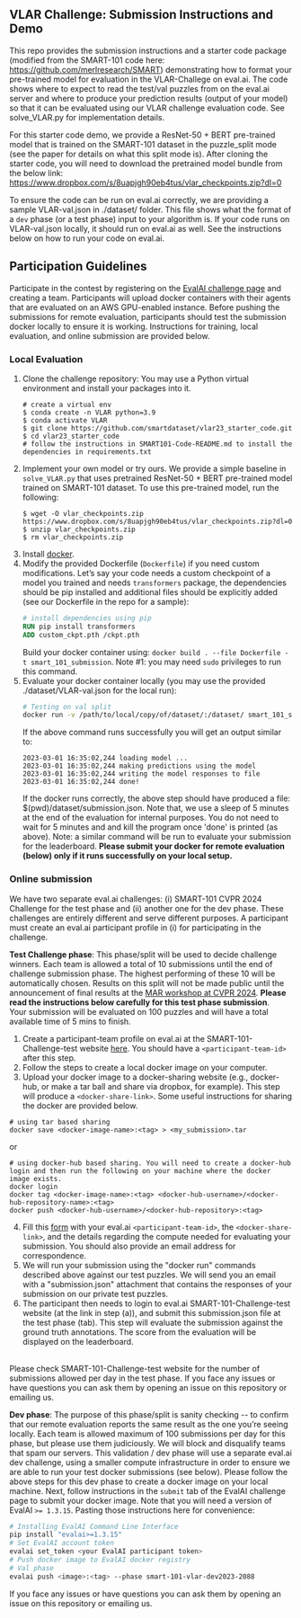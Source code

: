 <h2>VLAR Challenge: Submission Instructions and Demo</h2>
   
This repo provides the submission instructions and a starter code package (modified from the SMART-101 code here: https://github.com/merlresearch/SMART) demonstrating how to format your pre-trained model for evaluation in the VLAR-Challege on eval.ai. The code shows 
where to expect to read the test/val puzzles from on the eval.ai server and where to produce your prediction results (output of your model) so that it can be evaluated using our VLAR challenge evaluation code. See solve_VLAR.py for implementation details. 
    
For this starter code demo, we provide a ResNet-50 + BERT pre-trained model that is trained
on the SMART-101 dataset in the puzzle_split mode (see the paper for details on what this split mode is). After cloning the starter code, you will need to download the pretrained model bundle from the below link: https://www.dropbox.com/s/8uapjgh90eb4tus/vlar_checkpoints.zip?dl=0

To ensure the code can be run on eval.ai correctly, we are providing a sample VLAR-val.json in ./dataset/ folder. 
This file shows what the format of a `dev` phase (or a test phase) input to your algorithm is. If your code runs on 
VLAR-val.json locally, it should run on eval.ai as well. See the instructions below on how to run your code on eval.ai. 

## Participation Guidelines

Participate in the contest by registering on the [EvalAI challenge page](https://eval.ai/web/challenges/challenge-page/2088/overview) and creating a team. Participants will upload docker containers with their agents that are evaluated on an AWS GPU-enabled instance. Before pushing the submissions for remote evaluation, participants should test the submission docker locally to ensure it is working. Instructions for training, local evaluation, and online submission are provided below.

### Local Evaluation

1. Clone the challenge repository:
   You may use a Python virtual environment and install your packages into it.
   ```
   # create a virtual env
   $ conda create -n VLAR python=3.9
   $ conda activate VLAR
   $ git clone https://github.com/smartdataset/vlar23_starter_code.git
   $ cd vlar23_starter_code
   # follow the instructions in SMART101-Code-README.md to install the dependencies in requirements.txt
   ```
1. Implement your own model or try ours. We provide a simple baseline in `solve_VLAR.py` that uses pretrained ResNet-50 + BERT pre-trained model trained on SMART-101 dataset. To use this pre-trained model, run the following:
   ```
   $ wget -O vlar_checkpoints.zip  https://www.dropbox.com/s/8uapjgh90eb4tus/vlar_checkpoints.zip?dl=0
   $ unzip vlar_checkpoints.zip
   $ rm vlar_checkpoints.zip
   ```
1. Install [docker](https://docs.docker.com/engine/install/).
1. Modify the provided Dockerfile (`Dockerfile`) if you need custom modifications. Let’s say your code needs a custom checkpoint of a model you trained and needs `transformers` package, the dependencies should be pip installed and additional files should be explicitly added (see our Dockerfile in the repo for a sample):
    ```dockerfile
    # install dependencies using pip
    RUN pip install transformers
    ADD custom_ckpt.pth /ckpt.pth
    ```
    Build your docker container using: `docker build . --file Dockerfile -t smart_101_submission`.
    Note #1: you may need `sudo` privileges to run this command.
1. Evaluate your docker container locally (you may use the provided ./dataset/VLAR-val.json for the local run):
    ```bash
    # Testing on val split
    docker run -v /path/to/local/copy/of/dataset/:/dataset/ smart_101_submission
    ```
    If the above command runs successfully you will get an output similar to:
    ```
    2023-03-01 16:35:02,244 loading model ...
    2023-03-01 16:35:02,244 making predictions using the model
    2023-03-01 16:35:02,244 writing the model responses to file
    2023-03-01 16:35:02,244 done!
    ```
   If the docker runs correctly, the above step should have produced a file: $(pwd)/dataset/submission.json. Note that, we use a sleep of 5 minutes at the end of the evaluation for internal purposes. You do not need to wait for 5 minutes and and kill the program once 'done' is printed (as above). 
    Note: a similar command will be run to evaluate your submission for the leaderboard. **Please submit your docker for remote evaluation (below) only if it runs successfully on your local setup.** 
### Online submission
We have two separate eval.ai challenges: (i) SMART-101 CVPR 2024 Challenge for the test phase and (ii) another one for the dev phase. These challenges are entirely different and serve different purposes. A participant must create an eval.ai participant profile in (i) for participating in the challenge.

**Test Challenge phase**: This phase/split will be used to decide challenge winners. Each team is allowed a total of 10 submissions until the end of challenge submission phase. The highest performing of these 10 will be automatically chosen. Results on this split will not be made public until the announcement of final results at the [MAR workshop at CVPR 2024](https://marworkshop.github.io/cvpr24/index.html). **Please read the instructions below carefully for this test phase submission**. 
<br>Your submission will be evaluated on 100 puzzles and will have a total available time of 5 mins to finish.<br>
1.   Create a participant-team profile on eval.ai at the SMART-101-Challenge-test website [here](https://eval.ai/web/challenges/challenge-page/2247/phases). You should have a ```<participant-team-id>``` after this step. <br>
2.   Follow the steps to create a local docker image on your computer.<br>
3.   Upload your docker image to a docker-sharing website (e.g., docker-hub, or make a tar ball and share via dropbox, for example). This step will produce a ```<docker-share-link>```. Some useful instructions for sharing the docker are provided below.<br>
```
# using tar based sharing
docker save <docker-image-name>:<tag> > <my_submission>.tar
```
or 
```
# using docker-hub based sharing. You will need to create a docker-hub login and then run the following on your machine where the docker image exists.
docker login
docker tag <docker-image-name>:<tag> <docker-hub-username>/<docker-hub-repository-name>:<tag>
docker push <docker-hub-username>/<docker-hub-repository>:<tag>
```
4.   Fill this [form](https://docs.google.com/forms/d/e/1FAIpQLSd3cZMkPpQpxg1_WN6w5mb8WeWD15AQQnq4gsUo1Udk40MPrg/viewform?usp=sharing) with your eval.ai ```<participant-team-id>```, the ```<docker-share-link>```, and the details regarding the compute needed for evaluating your submission. You should also provide an email address for correspondence.<br>
5.   We will run your submission using the "docker run" commands described above against our test puzzles. We will send you an email with a "submission.json" attachment that contains the responses of your submission on our private test puzzles.<br>
6.   The participant then needs to login to eval.ai SMART-101-Challenge-test website (at the link in step (a)), and submit this submission.json file at the test phase (tab). This step will evaluate the submission against the ground truth annotations. The score from the evaluation will be displayed on the leaderboard. <br> 
<br>
Please check SMART-101-Challenge-test website for the number of submissions allowed per day in the test phase. If you face any issues or have questions you can ask them by opening an issue on this repository or emailing us.

**Dev phase**: 
The purpose of this phase/split is sanity checking -- to confirm that our remote evaluation reports the same result as the one you’re seeing locally. Each team is allowed maximum of 100 submissions per day for this phase, but please use them judiciously. We will block and disqualify teams that spam our servers. This validation / dev phase will use a separate eval.ai dev challenge, using a smaller compute infrastructure in order to ensure we are able to run your test docker submissions (see below). Please follow the above steps for this dev phase to create a docker image on your local machine. Next, follow instructions in the `submit` tab of the EvalAI challenge page to submit your docker image. Note that you will need a version of EvalAI `>= 1.3.15`. Pasting those instructions here for convenience:
```bash
# Installing EvalAI Command Line Interface
pip install "evalai>=1.3.15"
# Set EvalAI account token
evalai set_token <your EvalAI participant token>
# Push docker image to EvalAI docker registry
# Val phase
evalai push <image>:<tag> --phase smart-101-vlar-dev2023-2088
```
If you face any issues or have questions you can ask them by opening an issue on this repository or emailing us.
